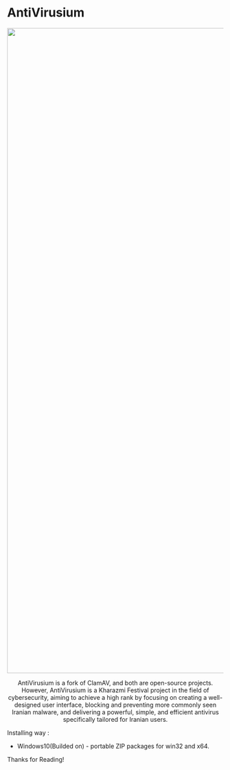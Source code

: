 # AntiVirusium

<p align="center">
  <img width="2100" height="1500" src="https://uploadkon.ir/uploads/995315_25AntiVirusium.png" alt='Maeve, AntiVirusium!'>
</p>

<p align="center">
  AntiVirusium is a fork of ClamAV, and both are open-source projects. However, AntiVirusium is a Kharazmi Festival project in the field of cybersecurity, aiming to achieve a high rank by focusing on creating a well-designed user interface, blocking and preventing more commonly seen Iranian malware, and delivering a powerful, simple, and efficient antivirus specifically tailored for Iranian users.
</p>

Installing way :
- Windows10(Builded on) - portable ZIP packages for win32 and x64.

Thanks for Reading!
